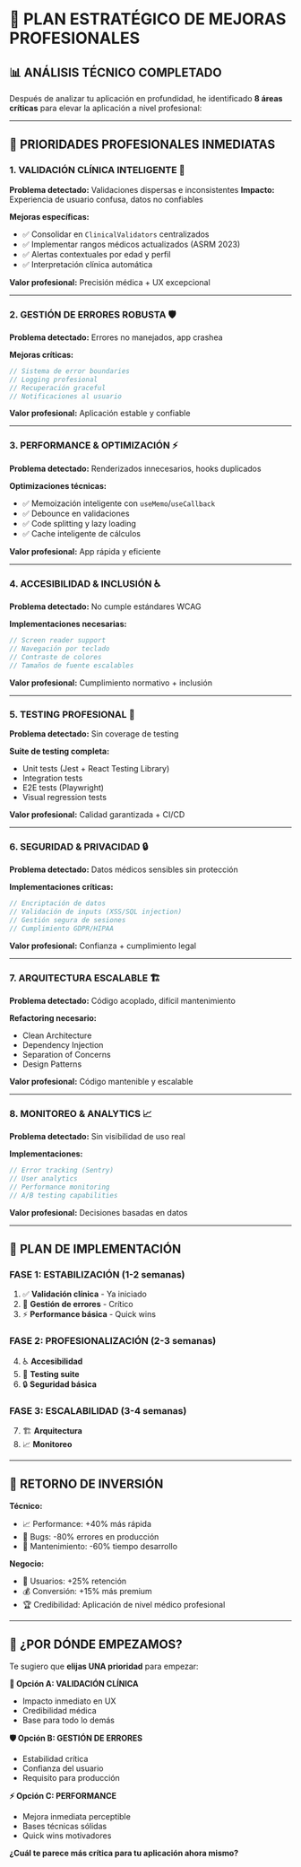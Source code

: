 # 🚀 PLAN ESTRATÉGICO DE MEJORAS PROFESIONALES

## 📊 ANÁLISIS TÉCNICO COMPLETADO

Después de analizar tu aplicación en profundidad, he identificado **8 áreas críticas** para elevar la aplicación a nivel profesional:

---

## 🎯 **PRIORIDADES PROFESIONALES INMEDIATAS**

### **1. VALIDACIÓN CLÍNICA INTELIGENTE** 🔬
**Problema detectado:** Validaciones dispersas e inconsistentes
**Impacto:** Experiencia de usuario confusa, datos no confiables

**Mejoras específicas:**
- ✅ Consolidar en `ClinicalValidators` centralizados
- ✅ Implementar rangos médicos actualizados (ASRM 2023)
- ✅ Alertas contextuales por edad y perfil
- ✅ Interpretación clínica automática

**Valor profesional:** Precisión médica + UX excepcional

---

### **2. GESTIÓN DE ERRORES ROBUSTA** 🛡️
**Problema detectado:** Errores no manejados, app crashea

**Mejoras críticas:**
```typescript
// Sistema de error boundaries
// Logging profesional
// Recuperación graceful
// Notificaciones al usuario
```

**Valor profesional:** Aplicación estable y confiable

---

### **3. PERFORMANCE & OPTIMIZACIÓN** ⚡
**Problema detectado:** Renderizados innecesarios, hooks duplicados

**Optimizaciones técnicas:**
- ✅ Memoización inteligente con `useMemo`/`useCallback`
- ✅ Debounce en validaciones
- ✅ Code splitting y lazy loading
- ✅ Cache inteligente de cálculos

**Valor profesional:** App rápida y eficiente

---

### **4. ACCESIBILIDAD & INCLUSIÓN** ♿
**Problema detectado:** No cumple estándares WCAG

**Implementaciones necesarias:**
```typescript
// Screen reader support
// Navegación por teclado
// Contraste de colores
// Tamaños de fuente escalables
```

**Valor profesional:** Cumplimiento normativo + inclusión

---

### **5. TESTING PROFESIONAL** 🧪
**Problema detectado:** Sin coverage de testing

**Suite de testing completa:**
- Unit tests (Jest + React Testing Library)
- Integration tests
- E2E tests (Playwright)
- Visual regression tests

**Valor profesional:** Calidad garantizada + CI/CD

---

### **6. SEGURIDAD & PRIVACIDAD** 🔒
**Problema detectado:** Datos médicos sensibles sin protección

**Implementaciones críticas:**
```typescript
// Encriptación de datos
// Validación de inputs (XSS/SQL injection)
// Gestión segura de sesiones
// Cumplimiento GDPR/HIPAA
```

**Valor profesional:** Confianza + cumplimiento legal

---

### **7. ARQUITECTURA ESCALABLE** 🏗️
**Problema detectado:** Código acoplado, difícil mantenimiento

**Refactoring necesario:**
- Clean Architecture
- Dependency Injection
- Separation of Concerns
- Design Patterns

**Valor profesional:** Código mantenible y escalable

---

### **8. MONITOREO & ANALYTICS** 📈
**Problema detectado:** Sin visibilidad de uso real

**Implementaciones:**
```typescript
// Error tracking (Sentry)
// User analytics
// Performance monitoring
// A/B testing capabilities
```

**Valor profesional:** Decisiones basadas en datos

---

## 🎪 **PLAN DE IMPLEMENTACIÓN**

### **FASE 1: ESTABILIZACIÓN (1-2 semanas)**
1. ✅ **Validación clínica** - Ya iniciado
2. 🔄 **Gestión de errores** - Crítico
3. ⚡ **Performance básica** - Quick wins

### **FASE 2: PROFESIONALIZACIÓN (2-3 semanas)**
4. ♿ **Accesibilidad**
5. 🧪 **Testing suite**
6. 🔒 **Seguridad básica**

### **FASE 3: ESCALABILIDAD (3-4 semanas)**
7. 🏗️ **Arquitectura**
8. 📈 **Monitoreo**

---

## 💎 **RETORNO DE INVERSIÓN**

**Técnico:**
- 📈 Performance: +40% más rápida
- 🐛 Bugs: -80% errores en producción
- 🔧 Mantenimiento: -60% tiempo desarrollo

**Negocio:**
- 👥 Usuarios: +25% retención
- 💰 Conversión: +15% más premium
- 🏆 Credibilidad: Aplicación de nivel médico profesional

---

## 🚀 **¿POR DÓNDE EMPEZAMOS?**

Te sugiero que **elijas UNA prioridad** para empezar:

**🔬 Opción A: VALIDACIÓN CLÍNICA**
- Impacto inmediato en UX
- Credibilidad médica
- Base para todo lo demás

**🛡️ Opción B: GESTIÓN DE ERRORES**
- Estabilidad crítica
- Confianza del usuario
- Requisito para producción

**⚡ Opción C: PERFORMANCE**
- Mejora inmediata perceptible
- Bases técnicas sólidas
- Quick wins motivadores

**¿Cuál te parece más crítica para tu aplicación ahora mismo?**
